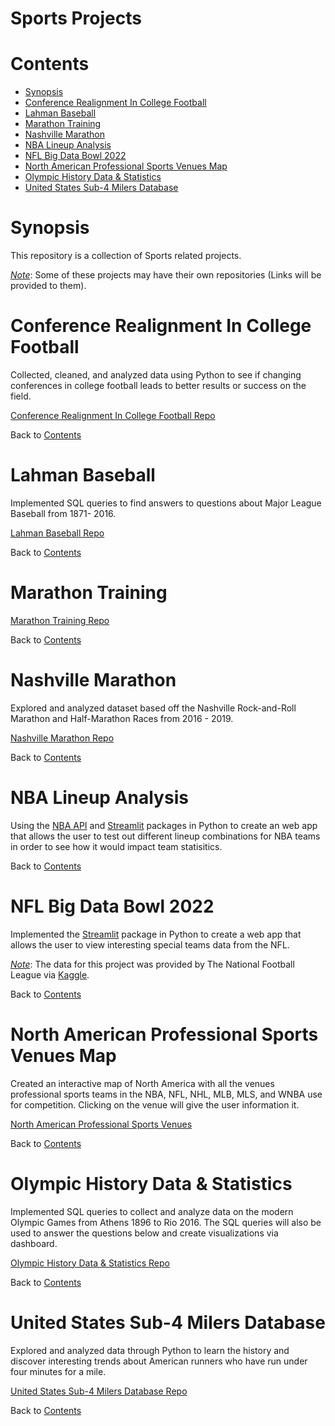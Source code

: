 # Sports Projects

# Contents
* [Synopsis](#Header)
* [Conference Realignment In College Football](#Header)
* [Lahman Baseball](#Header)
* [Marathon Training](#Header)
* [Nashville Marathon](#Header)
* [NBA Lineup Analysis](#Header)
* [NFL Big Data Bowl 2022](#Header)
* [North American Professional Sports Venues Map](#Header)
* [Olympic History Data & Statistics](#Header)
* [United States Sub-4 Milers Database](#Header)

# Synopsis

This repository is a collection of Sports related projects.

<u>*Note*</u>: Some of these projects may have their own repositories (Links will be provided to them).

# Conference Realignment In College Football

Collected, cleaned, and analyzed data using Python to see if changing conferences in college football leads to better results or success on the field. 

[Conference Realignment In College Football Repo](https://github.com/LJRollerII/Conference_Realignment_In_College_Football)

Back to [Contents](#Header)

# Lahman Baseball

Implemented SQL queries to find answers to questions about Major League Baseball from 1871- 2016.

[Lahman Baseball Repo](https://github.com/LJRollerII/Lahman_Baseball_SQL)

Back to [Contents](#Header)

# Marathon Training

[Marathon Training Repo](https://github.com/LJRollerII/Marathon_Training)

Back to [Contents](#Header)

# Nashville Marathon

Explored and analyzed dataset based off the Nashville Rock-and-Roll Marathon and Half-Marathon Races from 2016 - 2019. 

[Nashville Marathon Repo](https://github.com/LJRollerII/Nashville_Marathon_Group_Project_Excel/tree/main)

Back to [Contents](#Header)

# NBA Lineup Analysis

Using the [NBA API](https://github.com/swar/nba_api) and [Streamlit](https://github.com/streamlit/streamlit) packages in Python to create an web app that allows the user to test out different lineup combinations for NBA teams in order to see how it would impact team statisitics.

Back to [Contents](#Header)

# NFL Big Data Bowl 2022

Implemented the [Streamlit](https://github.com/streamlit/streamlit) package in Python to create a web app that allows the user to view interesting special teams data from the NFL.

<u>*Note*</u>: The data for this project was provided by The National Football League via [Kaggle](https://www.kaggle.com/competitions/nfl-big-data-bowl-2022/data).

Back to [Contents](#Header)

# North American Professional Sports Venues Map

Created an interactive map of North America with all the venues professional sports teams in the NBA, NFL, NHL, MLB, MLS, and WNBA use for competition. Clicking on the venue will give the user information it.

[North American Professional Sports Venues](https://public.flourish.studio/visualisation/12595856/)

Back to [Contents](#Header)

# Olympic History Data & Statistics

Implemented SQL queries to collect and analyze data on the modern Olympic Games from  Athens 1896 to Rio 2016. The SQL queries will also be used to answer the questions below and create visualizations via dashboard.

[Olympic History Data & Statistics Repo](https://github.com/LJRollerII/Olympic_History_Data)

Back to [Contents](#Header)

# United States Sub-4 Milers Database

Explored and analyzed data through Python to learn the history and discover interesting trends about American runners who have run 
under four minutes for a mile. 

[United States Sub-4 Milers Database Repo](https://github.com/LJRollerII/United_States_Sub_4_Milers_Database)

Back to [Contents](#Header)
